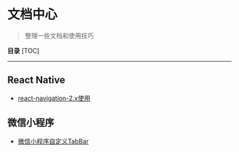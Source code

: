 # 文档中心
> 整理一些文档和使用技巧

**目录**
[TOC]

-----

## React Native
- [react-navigation-2.x使用](react-native/react-navigation-2.x使用.md)

## 微信小程序
- [微信小程序自定义TabBar](weapp/微信小程序自定义TabBar.md)